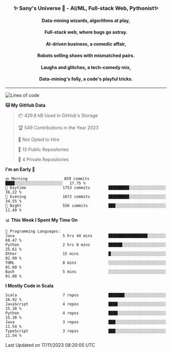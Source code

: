 <p align="center">
  <h3 align="center">✨ Sany's Universe 🤖 - AI/ML, Full-stack Web, Pythonist✨</h3>
  <h4 align="center">Data-mining wizards, algorithms at play,</h4>
  <h4 align="center">Full-stack web, where bugs go astray.</h4>
  <h4 align="center">AI-driven business, a comedic affair,</h4>
  <h4 align="center">Robots selling shoes with mismatched pairs.</h4>
  <h4 align="center">Laughs and glitches, a tech-comedy mix,</h4>
  <h4 align="center">Data-mining's folly, a code's playful tricks.</h4>
  <hr>
</p>

<!--START_SECTION:waka-->
![Lines of code](https://img.shields.io/badge/From%20Hello%20World%20I%27ve%20Written-7.2%20million%20lines%20of%20code-blue)

**🐱 My GitHub Data** 

> 📦 429.8 kB Used in GitHub's Storage 
 > 
> 🏆 549 Contributions in the Year 2023
 > 
> 🚫 Not Opted to Hire
 > 
> 📜 13 Public Repositories 
 > 
> 🔑 4 Private Repositories 
 > 
**I'm an Early 🐤** 

```text
🌞 Morning                859 commits         ████░░░░░░░░░░░░░░░░░░░░░   17.75 % 
🌆 Daytime                1753 commits        █████████░░░░░░░░░░░░░░░░   36.22 % 
🌃 Evening                1672 commits        █████████░░░░░░░░░░░░░░░░   34.55 % 
🌙 Night                  556 commits         ███░░░░░░░░░░░░░░░░░░░░░░   11.49 % 
```


📊 **This Week I Spent My Time On** 

```text
💬 Programming Languages: 
Java                     5 hrs 44 mins       █████████████████░░░░░░░░   68.47 % 
Python                   2 hrs 8 mins        ██████░░░░░░░░░░░░░░░░░░░   25.61 % 
Other                    15 mins             █░░░░░░░░░░░░░░░░░░░░░░░░   02.99 % 
TOML                     8 mins              ░░░░░░░░░░░░░░░░░░░░░░░░░   01.60 % 
Bash                     5 mins              ░░░░░░░░░░░░░░░░░░░░░░░░░   01.08 % 
```

**I Mostly Code in Scala** 

```text
Scala                    7 repos             ███████░░░░░░░░░░░░░░░░░░   26.92 % 
JavaScript               4 repos             ████░░░░░░░░░░░░░░░░░░░░░   15.38 % 
Python                   4 repos             ████░░░░░░░░░░░░░░░░░░░░░   15.38 % 
Java                     3 repos             ███░░░░░░░░░░░░░░░░░░░░░░   11.54 % 
TypeScript               3 repos             ███░░░░░░░░░░░░░░░░░░░░░░   11.54 % 
```




 Last Updated on 17/11/2023 08:20:05 UTC
<!--END_SECTION:waka-->

<!--
**SanyHe/SanyHe** is a ✨ _special_ ✨ repository because its `README.md` (this file) appears on your GitHub profile.

Here are some ideas to get you started:

- 🔭 I’m currently working on ...
- 🌱 I’m currently learning ...
- 👯 I’m looking to collaborate on ...
- 🤔 I’m looking for help with ...
- 💬 Ask me about ...
- 📫 How to reach me: ...
- 😄 Pronouns: ...
- ⚡ Fun fact: ...
-->
